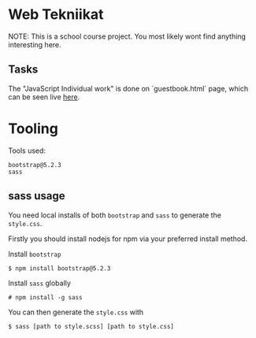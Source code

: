# Web Tekniikat
NOTE: This is a school course project. You most likely wont find anything interesting here.

## Tasks
The "JavaScript Individual work" is done on ´guestbook.html´ page, which can be seen live [here](https://oamk-isri.github.io/web-tekniikat-demo/pages/guestbook.html).


# Tooling

Tools used:
```
bootstrap@5.2.3
sass
```

## sass usage
You need local installs of both `bootstrap` and `sass` to generate the `style.css`.

Firstly you should install nodejs for npm via your preferred install method.

Install `bootstrap`
```
$ npm install bootstrap@5.2.3
```

Install `sass` globally
```
# npm install -g sass
```

You can then generate the `style.css` with
```
$ sass [path to style.scss] [path to style.css]
```